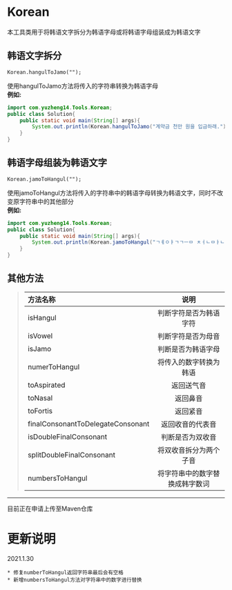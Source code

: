 # Korean
本工具类用于将韩语文字拆分为韩语字母或将韩语字母组装成为韩语文字
## 韩语文字拆分
    Korean.hangulToJamo("");
使用hangulToJamo方法将传入的字符串转换为韩语字母  
**例如:**
```java
import com.yuzheng14.Tools.Korean;
public class Solution{
    public static void main(String[] args){
        System.out.println(Korean.hangulToJamo("계약금 천만 원을 입금하래."));
    }
}
```
## 韩语字母组装为韩语文字
    Korean.jamoToHangul("");
使用jamoToHangul方法将传入的字符串中的韩语字母转换为韩语文字，同时不改变原字符串中的其他部分  
**例如:**
```java
import com.yuzheng14.Tools.Korean;
public class Solution{
    public static void main(String[] args){
        System.out.println(Korean.jamoToHangul("ㄱㅖㅇㅑㄱㄱㅡㅁ ㅊㅓㄴㅁㅏㄴ ㅇㅝㄴㅇㅡㄹ ㅇㅣㅂㄱㅡㅁㅎㅏㄹㅐ."));  
    }
}
```
## 其他方法
>|方法名称|说明|
>|:-----|:-----:|
>|isHangul|判断字符是否为韩语字符|
>|isVowel|判断字符是否为母音|
>|isJamo|判断是否为韩语字母|
>|numerToHangul|将传入的数字转换为韩语|
>|toAspirated|返回送气音|
>|toNasal|返回鼻音|
>|toFortis|返回紧音|
>|finalConsonantToDelegateConsonant|返回收音的代表音|
>|isDoubleFinalConsonant|判断是否为双收音|
>|splitDoubleFinalConsonant|将双收音拆分为两个子音|
>|numbersToHangul|将字符串中的数字替换成韩字数词|
****
目前正在申请上传至Maven仓库
# 更新说明
2021.1.30
```
* 修复numberToHangul返回字符串最后会有空格
* 新增numbersToHangul方法对字符串中的数字进行替换
```
